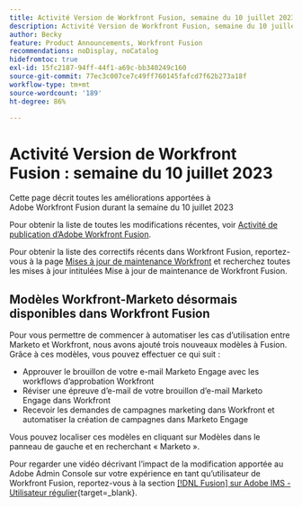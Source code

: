 ```yaml
---
title: Activité Version de Workfront Fusion, semaine du 10 juillet 2023
description: Activité Version de Workfront Fusion, semaine du 10 juillet 2023
author: Becky
feature: Product Announcements, Workfront Fusion
recommendations: noDisplay, noCatalog
hidefromtoc: true
exl-id: 15fc2187-94ff-44f1-a69c-bb340249c160
source-git-commit: 77ec3c007ce7c49ff760145fafcd7f62b273a18f
workflow-type: tm+mt
source-wordcount: '189'
ht-degree: 86%

---
```


# Activité Version de Workfront Fusion : semaine du 10 juillet 2023

Cette page décrit toutes les améliorations apportées à Adobe Workfront Fusion durant la semaine du 10 juillet 2023

Pour obtenir la liste de toutes les modifications récentes, voir [Activité de publication d’Adobe Workfront Fusion](/help/workfront-fusion/fusion-product-releases/fusion-release-activity.md).

Pour obtenir la liste des correctifs récents dans Workfront Fusion, reportez-vous à la page [Mises à jour de maintenance Workfront](https://experienceleague.adobe.com/docs/workfront-known-issues/releases/current-updates.html) et recherchez toutes les mises à jour intitulées Mise à jour de maintenance de Workfront Fusion.

## Modèles Workfront-Marketo désormais disponibles dans Workfront Fusion

Pour vous permettre de commencer à automatiser les cas d’utilisation entre Marketo et Workfront, nous avons ajouté trois nouveaux modèles à Fusion. Grâce à ces modèles, vous pouvez effectuer ce qui suit :

* Approuver le brouillon de votre e-mail Marketo Engage avec les workflows d’approbation Workfront
* Réviser une épreuve d’e-mail de votre brouillon d’e-mail Marketo Engage dans Workfront
* Recevoir les demandes de campagnes marketing dans Workfront et automatiser la création de campagnes dans Marketo Engage

Vous pouvez localiser ces modèles en cliquant sur Modèles dans le panneau de gauche et en recherchant « Marketo ».

Pour regarder une vidéo décrivant l’impact de la modification apportée au Adobe Admin Console sur votre expérience en tant qu’utilisateur de Workfront Fusion, reportez-vous à la section [[!DNL Fusion] sur Adobe IMS - Utilisateur régulier](https://video.tv.adobe.com/v/3412465/){target=_blank}.
